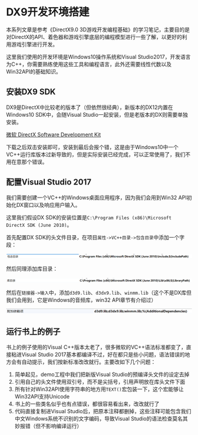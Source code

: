 # DX9开发环境搭建

本系列文章是参考《DirectX9.0 3D游戏开发编程基础》的学习笔记，主要目的是对DirectX的API、着色器和游戏引擎底层的编程模型进行一些了解，以更好的利用游戏引擎进行开发。

这里我们使用的开发环境是Windows10操作系统和Visual Studio2017，开发语言为C++，你需要熟练使用这些工具和编程语言，此外还需要线性代数以及Win32API的基础知识。

## 安装DX9 SDK

DX9是DirectX中比较老的版本了（但依然很经典），新版本的DX12内置在Windows10 SDK中，会随Visual Studio一起安装，但是老版本的DX则需要单独安装。

[微软 DirectX Software Development Kit](https://www.microsoft.com/en-us/download/confirmation.aspx?id=6812)

下载之后双击安装即可，安装到最后会报个错，这是由于Windows10中一个VC++运行库版本过新导致的，但是实际安装已经完成，可以正常使用了，我们不用在意那个错误。

## 配置Visual Studio 2017

我们需要创建一个VC++的Windows桌面应用程序，因为我们会用到Win32 API初始化DX窗口以及响应用户输入。

这里我们假设DX SDK的安装位置是`C:\Program Files (x86)\Microsoft DirectX SDK (June 2010)`。

首先配置DX SDK的头文件目录，在项目`属性->VC++目录->包含目录`中添加一个字段：

![](res/1.png)

然后同理添加库目录：

![](res/2.png)

然后在`链接器->输入`中，添加`d3d9.lib`、`d3dx9.lib`、`winmm.lib`（这个不是DX库但我们会用到，它是Windows的音频库，win32 API章节有介绍过）

![](res/3.png)

## 运行书上的例子

书上的例子使用的Visual C++版本太老了，很多微软的VC++语法标准都变了，直接粘进Visual Studio 2017基本都编译不过，好在都只是些小问题，语法错误的地方会有自动提示，我们按新标准改改就行。主要改如下几个问题：

1. 简单起见，demo工程中我们把新版Visual Studio的预编译头文件的设定去掉
2. 引用自己的头文件使用双引号，而不是尖括号，引用声明放在库头文件下面
3. 所有针对Win32API使用字符串的地方用`TEXT()`宏包装一下，这个宏能够让Win32API支持Unicode
4. 书上的一些类名似乎也有点错误，都很容易看出来，改改就行了
5. 代码直接复制进Visual Studio后，把原本注释都删掉，这些注释可能包含我们中文Windows系统不识别的文字编码，导致Visual Studio的语法检查莫名其妙报错（但不影响编译运行）

